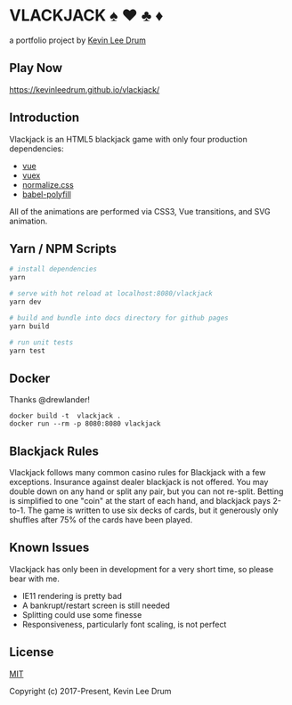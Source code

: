 # VLACKJACK :spades: :hearts: :clubs: :diamonds:

a portfolio project by [Kevin Lee Drum](https://linkedin.com/in/kevinleedrum/)

## Play Now

https://kevinleedrum.github.io/vlackjack/

## Introduction

Vlackjack is an HTML5 blackjack game with only four production dependencies:
- [vue](https://vuejs.org/)
- [vuex](https://vuex.vuejs.org/)
- [normalize.css](https://necolas.github.io/normalize.css/)
- [babel-polyfill](https://babeljs.io/docs/usage/polyfill/)

All of the animations are performed via CSS3, Vue transitions, and SVG animation.

## Yarn / NPM Scripts

``` bash
# install dependencies
yarn

# serve with hot reload at localhost:8080/vlackjack
yarn dev

# build and bundle into docs directory for github pages
yarn build

# run unit tests
yarn test
```

## Docker
Thanks @drewlander!
```
docker build -t  vlackjack .
docker run --rm -p 8080:8080 vlackjack
```

## Blackjack Rules

Vlackjack follows many common casino rules for Blackjack with a few exceptions.  Insurance against dealer blackjack is not offered.  You may double down on any hand or split any pair, but you can not re-split.  Betting is simplified to one "coin" at the start of each hand, and blackjack pays 2-to-1.  The game is written to use six decks of cards, but it generously only shuffles after 75% of the cards have been played.

## Known Issues

Vlackjack has only been in development for a very short time, so please bear with me.
- IE11 rendering is pretty bad
- A bankrupt/restart screen is still needed
- Splitting could use some finesse
- Responsiveness, particularly font scaling, is not perfect

## License

[MIT](http://opensource.org/licenses/MIT)

Copyright (c) 2017-Present, Kevin Lee Drum
